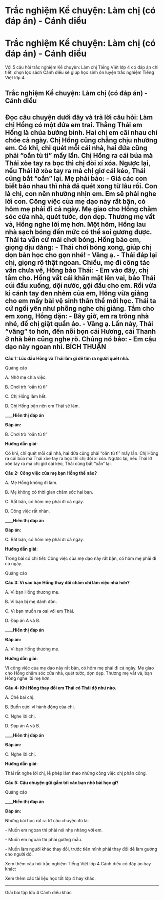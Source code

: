 # Trắc nghiệm Kể chuyện: Làm chị (có đáp án) - Cánh diều

# Trắc nghiệm Kể chuyện: Làm chị (có đáp án) - Cánh diều

Với 5 câu hỏi trắc nghiệm Kể chuyện: Làm chị Tiếng Việt lớp 4 có đáp án chi tiết, chọn lọc sách Cánh diều sẽ giúp học sinh ôn luyện trắc nghiệm Tiếng Việt lớp 4.

## Trắc nghiệm Kể chuyện: Làm chị (có đáp án) - Cánh diều

**Đọc câu chuyện dưới đây và trả lời câu hỏi:** **Làm chị** Hồng có một đứa em trai. Thằng Thái em Hồng là chúa bướng bỉnh. Hai chị em cãi nhau chí chóe cả ngày. Chị Hồng cũng chẳng chịu nhường em. Có khi, chỉ quét mỗi cái nhà, hai đứa cũng phải “oẳn tù tì” mấy lần. Chị Hồng ra cái búa mà Thái xòe tay ra bọc thì chị đòi xí xóa. Ngược lại, nếu Thái lỡ xòe tay ra mà chị giơ cái kéo, Thái cũng bắt “oẳn” lại. Mẹ phải bảo: \- Giá các con biết bảo nhau thì nhà đã quét xong từ lâu rồi. Con là chị, con nên nhường nhịn em. Em sẽ phải nghe lời con. Công việc của mẹ dạo này rất bận, có hôm mẹ phải đi cả ngày. Mẹ giao cho Hồng chăm sóc cửa nhà, quét tước, dọn dẹp. Thương mẹ vất vả, Hồng nghe lời mẹ hơn. Một hôm, Hồng lau nhà sạch bóng đến mức có thể soi gương được. Thái ta vẫn cứ mải chơi bóng. Hồng bảo em, giọng dịu dàng: \- Thái chơi bóng xong, giúp chị dọn bàn học cho gọn nhé! \- Vâng ạ. - Thái đáp lại chị, giọng rõ thật ngoan. Chiều, mẹ đi công tác vẫn chưa về, Hồng bảo Thái: \- Em vào đây, chị tắm cho. Hồng vắt cái khăn mặt lên vai, bảo Thái cúi đầu xuống, dội nước, gội đầu cho em. Rồi vừa kì cánh tay đen nhẻm của em, Hồng vừa giảng cho em mấy bài vệ sinh thân thể mới học. Thái ta cứ ngồi yên như phỗng nghe chị giảng. Tắm cho em xong, Hồng dặn: \- Bây giờ, em ra trông nhà nhé, để chị giặt quần áo. \- Vâng ạ. Lần này, Thái “vâng” to hơn, đến nỗi bọn cái Hương, cái Thanh ở nhà bên cũng nghe rõ. Chúng nó bảo: \- Em cậu dạo này ngoan nhỉ. BÍCH THUẬN  
---  
  
**Câu 1: Lúc đầu Hồng và Thái làm gì để tìm ra người quét nhà.**

Quảng cáo

A. Nhờ mẹ chia việc.

B. Chơi trò “oẳn tù tì”

C. Chị Hồng làm hết.

D. Chị Hồng bận nên em Thái sẽ làm.

____**Hiển thị đáp án**

**Đáp án:**

B. Chơi trò “oẳn tù tì”

**Hướng dẫn giải:**

Có khi, chỉ quét mỗi cái nhà, hai đứa cũng phải “oẳn tù tì” mấy lần. Chị Hồng ra cái búa mà Thái xòe tay ra bọc thì chị đòi xí xóa. Ngược lại, nếu Thái lỡ xòe tay ra mà chị giơ cái kéo, Thái cũng bắt “oẳn” lại. 

**Câu 2:** **Công việc của mẹ bạn Hồng thế nào?**

A. Mẹ Hồng không đi làm.

B. Mẹ không có thời gian chăm sóc hai bạn.

C. Rất bận, có hôm mẹ phải đi cả ngày. 

D. Công việc rất nhàn.

____**Hiển thị đáp án**

**Đáp án:**

C. Rất bận, có hôm mẹ phải đi cả ngày. 

**Hướng dẫn giải:**

Trong bài có chi tiết: Công việc của mẹ dạo này rất bận, có hôm mẹ phải đi cả ngày.

Quảng cáo

**Câu 3: Vì sao bạn Hồng thay đổi chăm chỉ làm việc nhà hơn?**

A. Vì bạn Hồng thương mẹ. 

B. Vì bạn bị mẹ đánh đòn.

C. Vì bạn muốn ra oai với em Thái.

D. Đáp án A và B.

____**Hiển thị đáp án**

**Đáp án:**

A. Vì bạn Hồng thương mẹ. 

**Hướng dẫn giải:**

Vì công việc của mẹ dạo này rất bận, có hôm mẹ phải đi cả ngày. Mẹ giao cho Hồng chăm sóc cửa nhà, quét tước, dọn dẹp. Thương mẹ vất vả, bạn Hồng nghe lời mẹ hơn.

**Câu 4:** **Khi Hồng thay đổi em Thái có Thái độ như nào.**

A. Chê bai chị.

B. Buồn cười vì hành động của chị.

C. Nghe lời chị.

D. Đáp án A và B.

____**Hiển thị đáp án**

**Đáp án:**

C. Nghe lời chị.

**Hướng dẫn giải:**

Thái rất nghe lời chị, lễ phép làm theo những công việc chị phân công.

**Câu 5:** **Cậu chuyện gửi gắm tới các bạn nhỏ bài học gì?**

Quảng cáo

____**Hiển thị đáp án**

**Đáp án:**

Những bài học rút ra từ câu chuyện đó là:

\- Muốn em ngoan thì phải nói nhẹ nhàng với em.

\- Muốn em ngoan thì phải gương mẫu.

\- Muốn làm người khác thay đổi, trước tiên mình phải thay đổi để làm gương cho người đó.

Xem thêm câu hỏi trắc nghiệm Tiếng Việt lớp 4 Cánh diều có đáp án hay khác:

Xem thêm các tài liệu học tốt lớp 4 hay khác:

* * *

Giải bài tập lớp 4 Cánh diều khác
